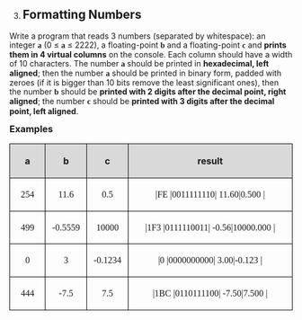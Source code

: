 <OL START=3>
	<LI><H2 CLASS="western" ALIGN=JUSTIFY>Formatting Numbers</H2>
</OL>
<P STYLE="margin-bottom: 0.14in; line-height: 115%">Write a program
that reads 3 numbers (separated by whitespace): an integer <FONT FACE="Consolas, serif"><SPAN LANG="bg-BG"><B>a</B></SPAN></FONT>
(0 ≤ <FONT FACE="Consolas, serif"><SPAN LANG="bg-BG"><B>a</B></SPAN></FONT>
≤ 2222), a floating-point <FONT FACE="Consolas, serif"><SPAN LANG="bg-BG"><B>b</B></SPAN></FONT>
and a floating-point <FONT FACE="Consolas, serif"><SPAN LANG="bg-BG"><B>c</B></SPAN></FONT>
and <B>prints them in 4 virtual columns</B>&nbsp;on the console. Each
column should have a width of 10 characters. The number <FONT FACE="Consolas, serif"><SPAN LANG="bg-BG"><B>a</B></SPAN></FONT>
should be printed in&nbsp;<B>hexadecimal, left aligned</B>; then the
number <FONT FACE="Consolas, serif"><SPAN LANG="bg-BG"><B>a</B></SPAN></FONT>
should be printed in binary form, padded with zeroes (if it is bigger
than 10 bits remove the least significant ones), then the number <FONT FACE="Consolas, serif"><SPAN LANG="bg-BG"><B>b</B></SPAN></FONT>
should be&nbsp;<B>printed with 2 digits after the decimal point,
right aligned</B>; the number <FONT FACE="Consolas, serif"><SPAN LANG="bg-BG"><B>c</B></SPAN></FONT>
should be <B>printed with 3 digits after the decimal point, left
aligned</B>.</P>
<H3 CLASS="western" ALIGN=JUSTIFY STYLE="margin-top: 0in">Examples</H3>
<TABLE WIDTH=608 CELLPADDING=4 CELLSPACING=0>
	<COL WIDTH=65>
	<COL WIDTH=68>
	<COL WIDTH=67>
	<COL WIDTH=373>
	<TR>
		<TD WIDTH=65 BGCOLOR="#d9d9d9" STYLE="border: 1px solid #00000a; padding-top: 0.04in; padding-bottom: 0.04in; padding-left: 0.06in; padding-right: 0.06in">
			<P ALIGN=CENTER><B>a</B></P>
		</TD>
		<TD WIDTH=68 BGCOLOR="#d9d9d9" STYLE="border: 1px solid #00000a; padding-top: 0.04in; padding-bottom: 0.04in; padding-left: 0.06in; padding-right: 0.06in">
			<P ALIGN=CENTER><B>b</B></P>
		</TD>
		<TD WIDTH=67 BGCOLOR="#d9d9d9" STYLE="border: 1px solid #00000a; padding-top: 0.04in; padding-bottom: 0.04in; padding-left: 0.06in; padding-right: 0.06in">
			<P ALIGN=CENTER><B>c</B></P>
		</TD>
		<TD WIDTH=373 BGCOLOR="#d9d9d9" STYLE="border: 1px solid #00000a; padding-top: 0.04in; padding-bottom: 0.04in; padding-left: 0.06in; padding-right: 0.06in">
			<P ALIGN=CENTER><B>result</B></P>
		</TD>
	</TR>
	<TR>
		<TD WIDTH=65 STYLE="border: 1px solid #00000a; padding-top: 0.04in; padding-bottom: 0.04in; padding-left: 0.06in; padding-right: 0.06in">
			<P ALIGN=CENTER><FONT FACE="Consolas, serif">254</FONT></P>
		</TD>
		<TD WIDTH=68 STYLE="border: 1px solid #00000a; padding-top: 0.04in; padding-bottom: 0.04in; padding-left: 0.06in; padding-right: 0.06in">
			<P ALIGN=CENTER><FONT FACE="Consolas, serif">11.6</FONT></P>
		</TD>
		<TD WIDTH=67 STYLE="border: 1px solid #00000a; padding-top: 0.04in; padding-bottom: 0.04in; padding-left: 0.06in; padding-right: 0.06in">
			<P ALIGN=CENTER><FONT FACE="Consolas, serif">0.5</FONT></P>
		</TD>
		<TD WIDTH=373 STYLE="border: 1px solid #00000a; padding-top: 0.04in; padding-bottom: 0.04in; padding-left: 0.06in; padding-right: 0.06in">
			<P ALIGN=CENTER><FONT FACE="Consolas, serif">|FE       
			|0011111110|     11.60|0.500     |</FONT></P>
		</TD>
	</TR>
	<TR>
		<TD WIDTH=65 STYLE="border: 1px solid #00000a; padding-top: 0.04in; padding-bottom: 0.04in; padding-left: 0.06in; padding-right: 0.06in">
			<P ALIGN=CENTER><FONT FACE="Consolas, serif">499</FONT></P>
		</TD>
		<TD WIDTH=68 STYLE="border: 1px solid #00000a; padding-top: 0.04in; padding-bottom: 0.04in; padding-left: 0.06in; padding-right: 0.06in">
			<P ALIGN=CENTER><FONT FACE="Consolas, serif">-0.5559</FONT></P>
		</TD>
		<TD WIDTH=67 STYLE="border: 1px solid #00000a; padding-top: 0.04in; padding-bottom: 0.04in; padding-left: 0.06in; padding-right: 0.06in">
			<P ALIGN=CENTER><FONT FACE="Consolas, serif">10000</FONT></P>
		</TD>
		<TD WIDTH=373 STYLE="border: 1px solid #00000a; padding-top: 0.04in; padding-bottom: 0.04in; padding-left: 0.06in; padding-right: 0.06in">
			<P ALIGN=CENTER><FONT FACE="Consolas, serif">|1F3      
			|0111110011|     -0.56|10000.000 |</FONT></P>
		</TD>
	</TR>
	<TR>
		<TD WIDTH=65 STYLE="border: 1px solid #00000a; padding-top: 0.04in; padding-bottom: 0.04in; padding-left: 0.06in; padding-right: 0.06in">
			<P ALIGN=CENTER><FONT FACE="Consolas, serif">0</FONT></P>
		</TD>
		<TD WIDTH=68 STYLE="border: 1px solid #00000a; padding-top: 0.04in; padding-bottom: 0.04in; padding-left: 0.06in; padding-right: 0.06in">
			<P ALIGN=CENTER><FONT FACE="Consolas, serif">3</FONT></P>
		</TD>
		<TD WIDTH=67 STYLE="border: 1px solid #00000a; padding-top: 0.04in; padding-bottom: 0.04in; padding-left: 0.06in; padding-right: 0.06in">
			<P ALIGN=CENTER><FONT FACE="Consolas, serif">-0.1234</FONT></P>
		</TD>
		<TD WIDTH=373 STYLE="border: 1px solid #00000a; padding-top: 0.04in; padding-bottom: 0.04in; padding-left: 0.06in; padding-right: 0.06in">
			<P ALIGN=CENTER><FONT FACE="Consolas, serif">|0        
			|0000000000|      3.00|-0.123    |</FONT></P>
		</TD>
	</TR>
	<TR>
		<TD WIDTH=65 STYLE="border: 1px solid #00000a; padding-top: 0.04in; padding-bottom: 0.04in; padding-left: 0.06in; padding-right: 0.06in">
			<P ALIGN=CENTER><FONT FACE="Consolas, serif">444</FONT></P>
		</TD>
		<TD WIDTH=68 STYLE="border: 1px solid #00000a; padding-top: 0.04in; padding-bottom: 0.04in; padding-left: 0.06in; padding-right: 0.06in">
			<P ALIGN=CENTER><FONT FACE="Consolas, serif">-7.5</FONT></P>
		</TD>
		<TD WIDTH=67 STYLE="border: 1px solid #00000a; padding-top: 0.04in; padding-bottom: 0.04in; padding-left: 0.06in; padding-right: 0.06in">
			<P ALIGN=CENTER><FONT FACE="Consolas, serif">7.5</FONT></P>
		</TD>
		<TD WIDTH=373 STYLE="border: 1px solid #00000a; padding-top: 0.04in; padding-bottom: 0.04in; padding-left: 0.06in; padding-right: 0.06in">
			<P ALIGN=CENTER><FONT FACE="Consolas, serif">|1BC      
			|0110111100|     -7.50|7.500     |</FONT></P>
		</TD>
	</TR>
</TABLE>
